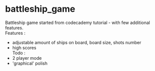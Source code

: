 # battleship_game
Battleship game started from codecademy tutorial - with few additional features.  
Features :
- adjustable amount of ships on board, board size, shots number
- high scores  
Todo :
- 2 player mode 
- 'graphical' polish

